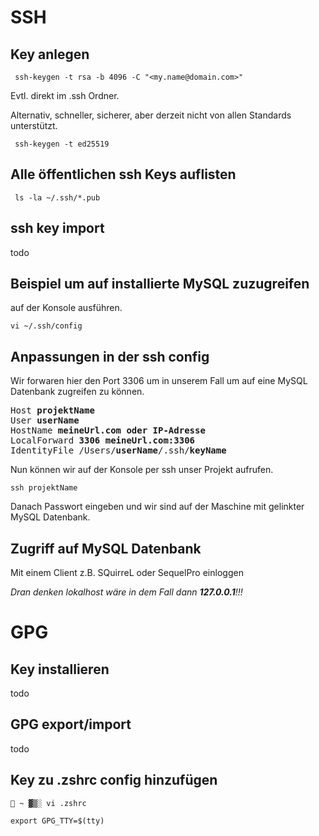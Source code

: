 # SSH

## Key anlegen

     ssh-keygen -t rsa -b 4096 -C "<my.name@domain.com>"

Evtl. direkt im .ssh Ordner.

Alternativ, schneller, sicherer, aber derzeit nicht von allen Standards unterstützt.

     ssh-keygen -t ed25519

## Alle öffentlichen ssh Keys auflisten

     ls -la ~/.ssh/*.pub

## ssh key import    

todo

## Beispiel um auf installierte MySQL zuzugreifen

auf der Konsole ausführen.

    vi ~/.ssh/config

## Anpassungen in der ssh config

Wir forwaren hier den Port 3306 um in unserem Fall um auf eine MySQL Datenbank zugreifen zu können.

<pre>
Host <b>projektName</b>
User <b>userName</b>
HostName <b>meineUrl.com oder IP-Adresse</b>
LocalForward <b>3306 meineUrl.com:3306</b>
IdentityFile /Users/<b>userName</b>/.ssh/<b>keyName</b>
</pre>

Nun können wir auf der Konsole per ssh unser Projekt aufrufen.

    ssh projektName

Danach Passwort eingeben und wir sind auf der Maschine mit gelinkter MySQL Datenbank.

## Zugriff auf MySQL Datenbank

Mit einem Client z.B. SQuirreL oder SequelPro einloggen

_Dran denken lokalhost wäre in dem Fall dann **127.0.0.1**!!!_

# GPG
## Key installieren

todo

## GPG export/import

todo

## Key zu .zshrc config hinzufügen

     ~ ▓▒░ vi .zshrc

    export GPG_TTY=$(tty)
